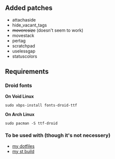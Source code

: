 ## Added patches
- attachaside
- hide_vacant_tags
- ~~moveresize~~ (doesn't seem to work)
- movestack
- pertag
- scratchpad
- uselessgap
- statuscolors

## Requirements
### Droid fonts
**On Void Linux**
```
sudo xbps-install fonts-droid-ttf
```

**On Arch Linux**
```
sudo pacman -S ttf-droid
```

### To be used with (though it's not necessery)
- [my dotfiles](https://github.com/reiffarth/dotfiles)
- [my st build](https://github.com/reiffarth/st)
